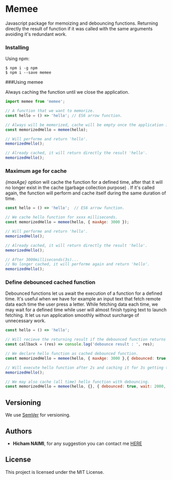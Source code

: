 # Memee

Javascript package for memoizing and debouncing functions. Returning directly the result of function if it was called with the same arguments avoiding it's redundant work.

### Installing
Using npm:

```
$ npm i -g npm
$ npm i --save memee
```

###Using memee

Always caching the function until we close the application.
```javascript
import memee from 'memee';

// A function that we want to memorize.
const hello = () => 'hello'; // ES6 arrow function.

// Always will be memorized, cache will be empty once the application is closed.
const memorizedHello = memee(hello);

// Will performe and return 'hello'.
memorizedHello();

// Already cached, it will return directly the result 'hello'.
memorizedHello();
````

### Maximum age for cache
*{maxAge} option* will cache the function for a defined time, after that it will no longer exist in the cache (garbage collection purpose) . If it's called again, the function will perform and cache itself during the same duration of time.

```javascript
const hello = () => 'hello';  // ES6 arrow function.

// We cache hello function for xxxx milliseconds.
const memorizedHello = memee(hello, { maxAge: 3000 });

// Will performe and return 'hello'.
memorizedHello();

// Already cached, it will return directly the result 'hello'.
memorizedHello();

// After 3000milliseconds(3s)...
// No longer cached, it will performe again and return 'hello'.
memorizedHello();
```

### Define debounced cached function
Debounced functions let us await the execution of a function for a defined time. It's useful when we have for example an input text that fetch remote data each time the user press a letter. While fetching data each time, we may wait for a defined time while user will almost finish typing text to launch fetching. It let us run application smoothly without surcharge of unnecessary work.
```javascript
const hello = () => 'hello';

// Will recieve the returning result if the debounced function returns one.
const callback = (res) => console.log('debounce result : ', res);

// We declare hello function as cached debounced function.
const memorizedHello = memee(hello, { maxAge: 3000 },{ debounced: true, wait: 2000, result: callback });

// Will execute hello function after 2s and caching it for 3s getting the result of execution in callback function.
memorizedHello();

// We may also cache (all time) hello function with debouncing.
const memorizedHello = memee(hello, {}, { debounced: true, wait: 2000, result: callback });
```


## Versioning

We use [SemVer](http://semver.org/) for versioning.

## Authors

* **Hicham NAIMI**, for any suggestion you can contact me [HERE](mailto:hicham.naimi.hn@gmail.com)

## License

This project is licensed under the MIT License.
